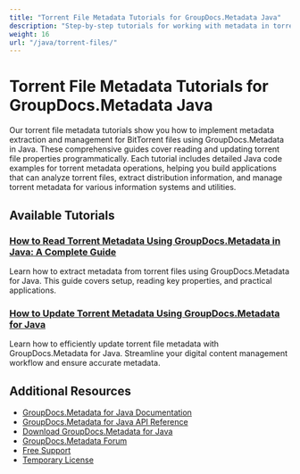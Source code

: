 ```yaml
---
title: "Torrent File Metadata Tutorials for GroupDocs.Metadata Java"
description: "Step-by-step tutorials for working with metadata in torrent files using GroupDocs.Metadata for Java."
weight: 16
url: "/java/torrent-files/"
---
```


# Torrent File Metadata Tutorials for GroupDocs.Metadata Java

Our torrent file metadata tutorials show you how to implement metadata extraction and management for BitTorrent files using GroupDocs.Metadata in Java. These comprehensive guides cover reading and updating torrent file properties programmatically. Each tutorial includes detailed Java code examples for torrent metadata operations, helping you build applications that can analyze torrent files, extract distribution information, and manage torrent metadata for various information systems and utilities.

## Available Tutorials

### [How to Read Torrent Metadata Using GroupDocs.Metadata in Java&#58; A Complete Guide](./read-torrent-metadata-groupdocs-java/)
Learn how to extract metadata from torrent files using GroupDocs.Metadata for Java. This guide covers setup, reading key properties, and practical applications.

### [How to Update Torrent Metadata Using GroupDocs.Metadata for Java](./update-torrent-metadata-groupdocs-java/)
Learn how to efficiently update torrent file metadata with GroupDocs.Metadata for Java. Streamline your digital content management workflow and ensure accurate metadata.

## Additional Resources

- [GroupDocs.Metadata for Java Documentation](https://docs.groupdocs.com/metadata/java/)
- [GroupDocs.Metadata for Java API Reference](https://reference.groupdocs.com/metadata/java/)
- [Download GroupDocs.Metadata for Java](https://releases.groupdocs.com/metadata/java/)
- [GroupDocs.Metadata Forum](https://forum.groupdocs.com/c/metadata)
- [Free Support](https://forum.groupdocs.com/)
- [Temporary License](https://purchase.groupdocs.com/temporary-license/)
